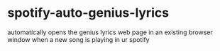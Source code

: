 # spotify-auto-genius-lyrics
automatically opens the genius lyrics web page in an existing browser window when a new song is playing in ur spotify
